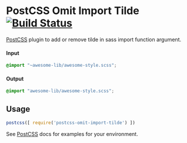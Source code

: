 # PostCSS Omit Import Tilde [![Build Status][ci-img]][ci]

[PostCSS] plugin to add or remove tilde in sass import function argument.

[PostCSS]: https://github.com/postcss/postcss
[ci-img]:  https://travis-ci.org/vansosnin/postcss-omit-import-tilde.svg
[ci]:      https://travis-ci.org/vansosnin/postcss-omit-import-tilde

#### Input

```css
@import "~awesome-lib/awesome-style.scss";
```

#### Output

```css
@import "awesome-lib/awesome-style.scss";
```

## Usage

```js
postcss([ require('postcss-omit-import-tilde') ])
```

See [PostCSS] docs for examples for your environment.
